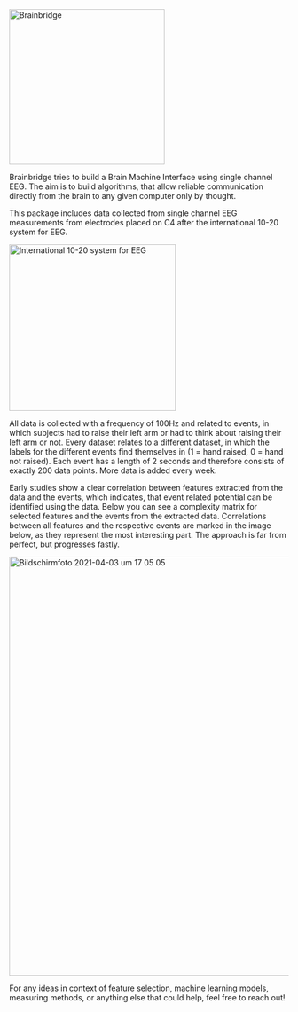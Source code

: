 <img width="280" alt="Brainbridge" src="https://user-images.githubusercontent.com/53909792/113830754-37f34100-9787-11eb-9bb2-59938fc3b657.png">

Brainbridge tries to build a Brain Machine Interface using single channel EEG. The aim is to build algorithms, that allow reliable communication directly from the brain to any given computer only by thought.

This package includes data collected from single channel EEG measurements from electrodes placed on C4 after the international 10-20 system for EEG.

<img width="300" alt="International 10-20 system for EEG" src="https://user-images.githubusercontent.com/53909792/113484027-975f0180-94a6-11eb-92a8-34b86e820628.png">

All data is collected with a frequency of 100Hz and related to events, in which subjects had to raise their left arm or had to think about raising their left arm or not. Every dataset relates to a different dataset, in which the labels for the different events find themselves in (1 = hand raised, 0 = hand not raised). Each event has a length of 2 seconds and therefore consists of exactly 200 data points. More data is added every week.

Early studies show a clear correlation between features extracted from the data and the events, which indicates, that event related potential can be identified using the data. Below you can see a complexity matrix for selected features and the events from the extracted data. Correlations between all features and the respective events are marked in the image below, as they represent the most interesting part. The approach is far from perfect, but progresses fastly.

<img width="755" alt="Bildschirmfoto 2021-04-03 um 17 05 05" src="https://user-images.githubusercontent.com/53909792/113484373-43551c80-94a8-11eb-86c6-232db26cab59.png">

For any ideas in context of feature selection, machine learning models, measuring methods, or anything else that could help, feel free to reach out!

